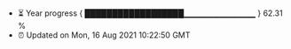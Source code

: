 - ⏳ Year progress { ██████████████████▁▁▁▁▁▁▁▁▁▁▁▁ } 62.31 %
- ⏰ Updated on Mon, 16 Aug 2021 10:22:50 GMT

